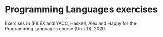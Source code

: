 # Programming Languages exercises

Exercises in (F)LEX and YACC, Haskell, Alex and Happy for the Programming Languages course (UniUD), 2020.
